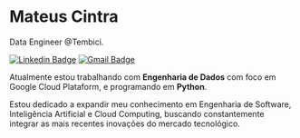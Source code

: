 # Mateus Cintra

Data Engineer @Tembici.

[![Linkedin Badge](https://img.shields.io/badge/-Mateus%20Cintra-00875f?style=flat-square&logo=Linkedin&logoColor=white&link=https://www.linkedin.com/in/mateus-cintra/)](https://www.linkedin.com/in/mateus-cintra/) 
[![Gmail Badge](https://img.shields.io/badge/-mateusdade@gmail.com-00875f?style=flat-square&logo=Gmail&logoColor=white&link=mailto:mateusdade@gmail.com)](mailto:mateusdade@gmail.com)

Atualmente estou trabalhando com **Engenharia de Dados** com foco em Google Cloud Plataform, e programando em **Python**.

Estou dedicado a expandir meu conhecimento em Engenharia de Software, Inteligência Artificial e Cloud Computing, buscando constantemente integrar as mais recentes inovações do mercado tecnológico.
